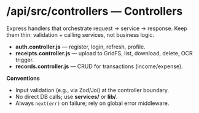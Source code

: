 # /api/src/controllers — Controllers

Express handlers that orchestrate request → service → response. Keep them thin: validation + calling services, not business logic.

- **auth.controller.js** — register, login, refresh, profile.
- **receipts.controller.js** — upload to GridFS, list, download, delete, OCR trigger.
- **records.controller.js** — CRUD for transactions (income/expense).

**Conventions**
- Input validation (e.g., via Zod/Joi) at the controller boundary.
- No direct DB calls; use **services/** or **lib/**.
- Always `next(err)` on failure; rely on global error middleware.

